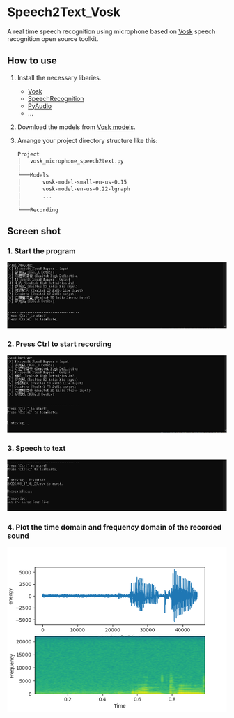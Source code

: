 # Speech2Text_Vosk
A real time speech recognition using microphone based on [Vosk](https://alphacephei.com/vosk/) speech recognition open source toolkit.


## How to use
1. Install the necessary libaries. 
    * [Vosk](https://alphacephei.com/vosk/install)
    * [SpeechRecognition ](https://alphacephei.com/vosk/install)
    * [PyAudio](https://pypi.org/project/PyAudio/)
    * ... 

2. Download the models from [Vosk models](https://alphacephei.com/vosk/models).
3. Arrange your project directory structure like this:
    ```
    Project
    │   vosk_microphone_speech2text.py
    │
    └───Models
    │       vosk-model-small-en-us-0.15
    |       vosk-model-en-us-0.22-lgraph
    │       ...
    |
    └───Recording
    ```

## Screen shot
### 1. Start the program
![start image](imgs/start.png)
### 2. Press Ctrl to start recording
![listening image](imgs/listening.png)
### 3. Speech to text
![recognition image](imgs/recognition.png)
### 4. Plot the time domain and frequency domain of the recorded sound
![plot_time_frequency image](imgs/plot_time_frequency.png)
